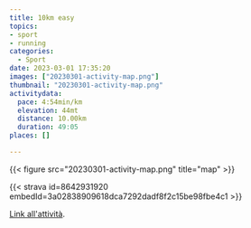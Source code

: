 ```yaml
---
title: 10km easy
topics:
- sport
- running
categories:
  - Sport
date: 2023-03-01 17:35:20
images: ["20230301-activity-map.png"]
thumbnail: "20230301-activity-map.png"
activitydata:
  pace: 4:54min/km
  elevation: 44mt
  distance: 10.00km
  duration: 49:05
places: []

---
```






{{< figure src="20230301-activity-map.png" title="map" >}}


{{< strava id=8642931920 embedId=3a02838909618dca7292dadf8f2c15be98fbe4c1 >}}

[Link all'attività](https://strava.com/activities/8642931920).
